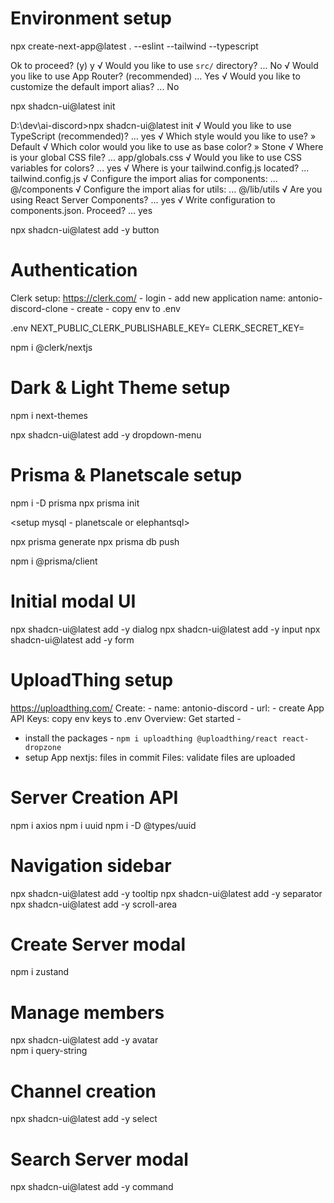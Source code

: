 # Environment setup

npx create-next-app@latest . --eslint --tailwind --typescript

Ok to proceed? (y) y
√ Would you like to use `src/` directory? ... No
√ Would you like to use App Router? (recommended) ... Yes
√ Would you like to customize the default import alias? ... No

npx shadcn-ui@latest init

D:\dev\ai-discord>npx shadcn-ui@latest init
√ Would you like to use TypeScript (recommended)? ... yes
√ Which style would you like to use? » Default
√ Which color would you like to use as base color? » Stone
√ Where is your global CSS file? ... app/globals.css
√ Would you like to use CSS variables for colors? ... yes
√ Where is your tailwind.config.js located? ... tailwind.config.js
√ Configure the import alias for components: ... @/components
√ Configure the import alias for utils: ... @/lib/utils
√ Are you using React Server Components? ... yes
√ Write configuration to components.json. Proceed? ... yes

npx shadcn-ui@latest add -y button

# Authentication

Clerk setup: 
https://clerk.com/ - login - add new application
name: antonio-discord-clone - create - copy env to .env

.env
NEXT_PUBLIC_CLERK_PUBLISHABLE_KEY=
CLERK_SECRET_KEY=

npm i @clerk/nextjs

# Dark & Light Theme setup

npm i next-themes

npx shadcn-ui@latest add -y dropdown-menu

# Prisma & Planetscale setup

npm i -D prisma
npx prisma init

<setup mysql - planetscale or elephantsql>
<prisma models>

npx prisma generate
npx prisma db push

npm i @prisma/client

# Initial modal UI

npx shadcn-ui@latest add -y dialog
npx shadcn-ui@latest add -y input
npx shadcn-ui@latest add -y form

# UploadThing setup

https://uploadthing.com/ 
Create: - name: antonio-discord - url: <EMPTY> - create App
API Keys: copy env keys to .env
Overview: Get started - 
* install the packages - `npm i uploadthing @uploadthing/react react-dropzone`
* setup App nextjs: files in commit
Files: validate files are uploaded

# Server Creation API

npm i axios
npm i uuid
npm i -D @types/uuid

# Navigation sidebar

npx shadcn-ui@latest add -y tooltip
npx shadcn-ui@latest add -y separator
npx shadcn-ui@latest add -y scroll-area

# Create Server modal

npm i zustand

# Manage members

npx shadcn-ui@latest add -y avatar      
npm i query-string

# Channel creation

npx shadcn-ui@latest add -y select

# Search Server modal

npx shadcn-ui@latest add -y command


